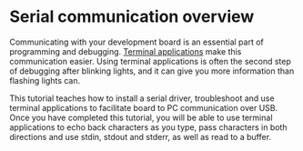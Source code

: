 # Serial communication overview

Communicating with your development board is an essential part of programming and debugging. [Terminal applications](../program-setup/serial-communication.html#using-terminal-applications) make this communication easier. Using terminal applications is often the second step of debugging after blinking lights, and it can give you more information than flashing lights can.

This tutorial teaches how to install a serial driver, troubleshoot and use terminal applications to facilitate board to PC communication over USB. Once you have completed this tutorial, you will be able to use terminal applications to echo back characters as you type, pass characters in both directions and use stdin, stdout and stderr, as well as read to a buffer.
